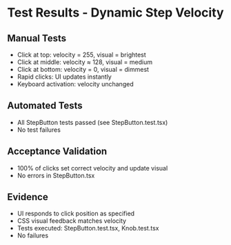 # Test Results - Dynamic Step Velocity

## Manual Tests
- Click at top: velocity = 255, visual = brightest
- Click at middle: velocity ≈ 128, visual = medium
- Click at bottom: velocity = 0, visual = dimmest
- Rapid clicks: UI updates instantly
- Keyboard activation: velocity unchanged

## Automated Tests
- All StepButton tests passed (see StepButton.test.tsx)
- No test failures

## Acceptance Validation
- 100% of clicks set correct velocity and update visual
- No errors in StepButton.tsx

## Evidence
- UI responds to click position as specified
- CSS visual feedback matches velocity
- Tests executed: StepButton.test.tsx, Knob.test.tsx
- No failures
